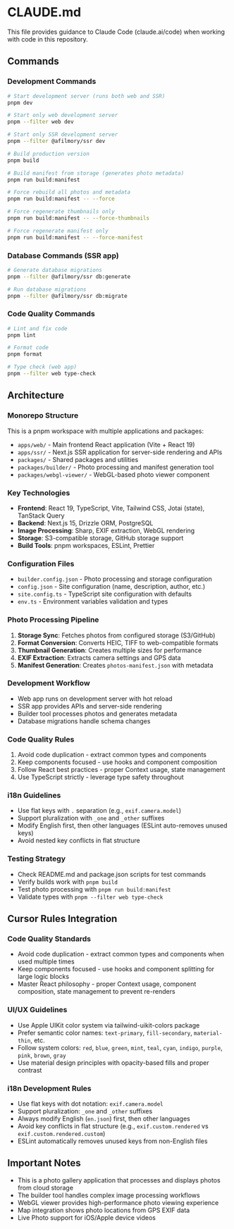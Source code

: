 # CLAUDE.md

This file provides guidance to Claude Code (claude.ai/code) when working with code in this repository.

## Commands

### Development Commands
```bash
# Start development server (runs both web and SSR)
pnpm dev

# Start only web development server
pnpm --filter web dev

# Start only SSR development server
pnpm --filter @afilmory/ssr dev

# Build production version
pnpm build

# Build manifest from storage (generates photo metadata)
pnpm run build:manifest

# Force rebuild all photos and metadata
pnpm run build:manifest -- --force

# Force regenerate thumbnails only
pnpm run build:manifest -- --force-thumbnails

# Force regenerate manifest only
pnpm run build:manifest -- --force-manifest
```

### Database Commands (SSR app)
```bash
# Generate database migrations
pnpm --filter @afilmory/ssr db:generate

# Run database migrations
pnpm --filter @afilmory/ssr db:migrate
```

### Code Quality Commands
```bash
# Lint and fix code
pnpm lint

# Format code
pnpm format

# Type check (web app)
pnpm --filter web type-check
```

## Architecture

### Monorepo Structure
This is a pnpm workspace with multiple applications and packages:

- `apps/web/` - Main frontend React application (Vite + React 19)
- `apps/ssr/` - Next.js SSR application for server-side rendering and APIs
- `packages/` - Shared packages and utilities
- `packages/builder/` - Photo processing and manifest generation tool
- `packages/webgl-viewer/` - WebGL-based photo viewer component

### Key Technologies
- **Frontend**: React 19, TypeScript, Vite, Tailwind CSS, Jotai (state), TanStack Query
- **Backend**: Next.js 15, Drizzle ORM, PostgreSQL
- **Image Processing**: Sharp, EXIF extraction, WebGL rendering
- **Storage**: S3-compatible storage, GitHub storage support
- **Build Tools**: pnpm workspaces, ESLint, Prettier

### Configuration Files
- `builder.config.json` - Photo processing and storage configuration
- `config.json` - Site configuration (name, description, author, etc.)
- `site.config.ts` - TypeScript site configuration with defaults
- `env.ts` - Environment variables validation and types

### Photo Processing Pipeline
1. **Storage Sync**: Fetches photos from configured storage (S3/GitHub)
2. **Format Conversion**: Converts HEIC, TIFF to web-compatible formats
3. **Thumbnail Generation**: Creates multiple sizes for performance
4. **EXIF Extraction**: Extracts camera settings and GPS data
5. **Manifest Generation**: Creates `photos-manifest.json` with metadata

### Development Workflow
- Web app runs on development server with hot reload
- SSR app provides APIs and server-side rendering
- Builder tool processes photos and generates metadata
- Database migrations handle schema changes

### Code Quality Rules
1. Avoid code duplication - extract common types and components
2. Keep components focused - use hooks and component composition
3. Follow React best practices - proper Context usage, state management
4. Use TypeScript strictly - leverage type safety throughout

### i18n Guidelines
- Use flat keys with `.` separation (e.g., `exif.camera.model`)
- Support pluralization with `_one` and `_other` suffixes
- Modify English first, then other languages (ESLint auto-removes unused keys)
- Avoid nested key conflicts in flat structure

### Testing Strategy
- Check README.md and package.json scripts for test commands
- Verify builds work with `pnpm build`
- Test photo processing with `pnpm run build:manifest`
- Validate types with `pnpm --filter web type-check`

## Cursor Rules Integration

### Code Quality Standards
- Avoid code duplication - extract common types and components when used multiple times
- Keep components focused - use hooks and component splitting for large logic blocks
- Master React philosophy - proper Context usage, component composition, state management to prevent re-renders

### UI/UX Guidelines
- Use Apple UIKit color system via tailwind-uikit-colors package
- Prefer semantic color names: `text-primary`, `fill-secondary`, `material-thin`, etc.
- Follow system colors: `red`, `blue`, `green`, `mint`, `teal`, `cyan`, `indigo`, `purple`, `pink`, `brown`, `gray`
- Use material design principles with opacity-based fills and proper contrast

### i18n Development Rules
- Use flat keys with dot notation: `exif.camera.model`
- Support pluralization: `_one` and `_other` suffixes
- Always modify English (`en.json`) first, then other languages
- Avoid key conflicts in flat structure (e.g., `exif.custom.rendered` vs `exif.custom.rendered.custom`)
- ESLint automatically removes unused keys from non-English files

## Important Notes
- This is a photo gallery application that processes and displays photos from cloud storage
- The builder tool handles complex image processing workflows
- WebGL viewer provides high-performance photo viewing experience
- Map integration shows photo locations from GPS EXIF data
- Live Photo support for iOS/Apple device videos